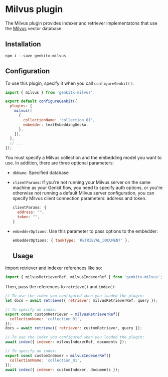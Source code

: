 # Milvus plugin

The Milvus plugin provides indexer and retriever implementatons that use the
[Milvus](https://milvus.io/) vector database.

## Installation

```posix-terminal
npm i --save genkitx-milvus
```

## Configuration

To use this plugin, specify it when you call `configureGenkit()`:

```js
import { milvus } from 'genkitx-milvus';

export default configureGenkit({
  plugins: [
    milvus([
      {
        collectionName: 'collection_01',
        embedder: textEmbeddingGecko,
      },
    ]),
  ],
  // ...
});
```

You must specify a Milvus collection and the embedding model you want to use. In
addition, there are three optional parameters:

- `dbName`: Specified database

- `clientParams`: If you're not running your Milvus server on the same machine
  as your Genkit flow, you need to specify auth options, or you're otherwise not
  running a default Milvus server configuration, you can specify Milvus client connection parameters: address and token.

  ```js
  clientParams: {
    address: "",
    token: "",
  }
  ```

- `embedderOptions`: Use this parameter to pass options to the embedder:

  ```js
  embedderOptions: { taskType: 'RETRIEVAL_DOCUMENT' },
  ```

  ## Usage

Import retriever and indexer references like so:

```js
import { milvusRetrieverRef, milvusIndexerRef } from 'genkitx-milvus';
```

Then, pass the references to `retrieve()` and `index()`:

```js
// To use the index you configured when you loaded the plugin:
let docs = await retrieve({ retriever: milvusRetrieverRef, query });

// To specify an index:
export const customRetriever = milvusRetrieverRef({
  collectionName: 'collection_01',
});
docs = await retrieve({ retriever: customRetriever, query });
```

```js
// To use the index you configured when you loaded the plugin:
await index({ indexer: milvusIndexerRef, documents });

// To specify an index:
export const customIndexer = milvusIndexerRef({
  collectionName: 'collection_01',
});
await index({ indexer: customIndexer, documents });
```
